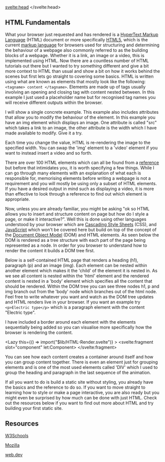 <script>
import DOMTree from "$lib/DOM-Tree.svelte";
import HTMLatt from "$lib/HTML-Attributes.svelte";
import Lazy from "$lib/Lazy.svelte";
</script>

<svelte:head>
	<title>HTML Fundamentals| Sergen Karaoglan</title>
	<meta name="description" content="Learn the fundamentals of HTML" />
</svelte:head>



<article class="max-sm:mx-4 prose lg:prose-xl m-auto pt-16">

# HTML Fundamentals
What your browser just requested and has rendered is a [HyperText Markup Language](https://en.wikipedia.org/wiki/HTML) (HTML) document or more specifically [HTML5](https://en.wikipedia.org/wiki/HTML5), which is the current [markup language](https://en.wikipedia.org/wiki/Markup_language) for browsers used for structuring and determining the behaviour of a webpage also commonly referred to as the building blocks of a webpage. Whether it is a link, an image or a video, this is implemented using HTML. Now there are a countless number of HTML tutorials out there but I wanted to try something different and give a bit more context to HTML than usual and show a bit on how it works behind the scenes but first lets go straight to covering some basics. HTML is written using what are known as elements that mostly look like the following: ```<tagname> content </tagname>```. Elements are made up of tags usually involving an opening and closing tag with content nested between. In this example I just used a placeholder name but for recognised tag names you will receive different outputs within the browser.

I will show a single concrete example. This example also includes attributes that allow you to modify the behaviour of the element. In this example you have an img element which displays an image. One attribute is called "src" which takes a link to an image, the other attribute is the width which I have made available to modify. Give it a try.

<HTMLatt />

Each time you change the value, HTML is re-rendering the image to the specified width. You can swap the 'img' element to a 'video' element if you want to instead insert a video and so forth.

There are over 100 HTML elements which can all be found from a [reference](https://www.w3schools.com/tags/) but before that intimidates you, it is worth specifying a few things. While I can go through many elements with an explanation of what each is responsible for, memorising elements before writing a webpage is not a requirement and you will mostly be using only a subset of HTML elements. If you have a desired output in mind such as displaying a video, it is more than effective to look through a reference to find out which element is appropriate.

Now, unless you are already familiar, you might be asking "ok so HTML allows you to insert and structure content on page but how do I style a page, or make it interactive?". Well this is done using other languages understood by your browser which are [Cascading Style Sheets](https://en.wikipedia.org/wiki/CSS) (CSS), and [JavaScript](https://en.wikipedia.org/wiki/JavaScript) which won't be covered here but build on top of the concept of the [Document Object Model](https://en.wikipedia.org/wiki/Document_Object_Model) (DOM) and HTML elements. As seen below the DOM is rendered as a tree structure with each part of the page being represented as a node. In order for you browser to understand how to render the content it builds a DOM tree first.

Below is a self-contained HTML page that renders a heading (h1), paragraph (p) and an image (img). Each element can be nested within another element which makes it the 'child' of the element it is nested in. As we see all content is nested within the 'html' element and the rendered content is nested in a 'body' element which specifies all the content that should be rendered. Within the DOM tree you can see three nodes h1, p and img branch out from the 'body' node which branches out of the html node. <!-- id, class -->
Feel free to write whatever you want and watch as the DOM tree updates and HTML renders live in your browser. If you want an example try ```<p>Electric type</p>``` which is a paragraph element with the content "Electric type".

<div class="w-fit m-auto p-5">
<DOMTree />
</div>


I have included a border around each element with the elements sequentially being added so you can visualise more specifically how the browser is rendering the content.

  <Lazy
	this={() => import("$lib/HTML-Render.svelte")}
	>
	<svelte:fragment slot="component" let:Component>
		<Component />
	</svelte:fragment>
</Lazy>

You can see how each content creates a container around itself and how you can group content together. There is even an element just for grouping elements and is one of the most used elements called 'DIV' which I used to group the heading and paragraph in the last sequence of the animation.

If all you want to do is build a static site without styling, you already have the basics and the reference to do so. If you want to move straight to learning how to style or make a page interactive, you are also ready but you might even be surprised by how much can be done with just HTML. Check out the resources below if you want to find out more about HTML and try building your first static site.

## Resources
[W3Schools](https://www.w3schools.com/html/default.asp)

[Mozilla](https://developer.mozilla.org/en-US/docs/Web/HTML)

[web.dev](https://web.dev/learn/html/)

<!-- The group that specifies HTML and the DOM is called [WHATWG](https://en.wikipedia.org/wiki/WHATWG) and use to be the [W3C](https://en.wikipedia.org/wiki/World_Wide_Web_Consortium). The [browser engine](https://en.wikipedia.org/wiki/Browser_engine) is responsible for what is responsible for rendering HTML into a webpage and needs to be developed by browser vendors (Chrome, Safari, Firefox etc.) to match the HTML specification so we have a consistently functioning web pages across diferrent devices and different browsers. -->

</article>